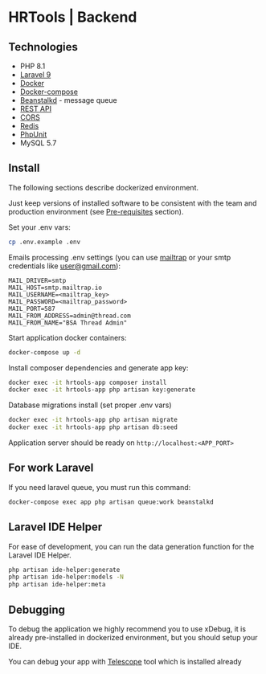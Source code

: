 # HRTools | Backend

## Technologies

* PHP 8.1
* [Laravel 9](https://laravel.com)
* [Docker](https://www.docker.com/)
* [Docker-compose](https://docs.docker.com/compose/)
* [Beanstalkd](https://github.com/beanstalkd/beanstalkd) - message queue
* [REST API](https://ru.wikipedia.org/wiki/REST)
* [CORS](https://developer.mozilla.org/ru/docs/Web/HTTP/CORS)
* [Redis](https://redis.io/)
* [PhpUnit](https://phpunit.de/)
* MySQL 5.7


## Install

The following sections describe dockerized environment.

Just keep versions of installed software to be consistent with the team and production environment (see [Pre-requisites](#pre-requisites) section).


Set your .env vars:
```bash
cp .env.example .env
```

Emails processing .env settings (you can use [mailtrap](https://mailtrap.io/) or your smtp credentials like user@gmail.com):
```dotenv
MAIL_DRIVER=smtp
MAIL_HOST=smtp.mailtrap.io
MAIL_USERNAME=<mailtrap_key>
MAIL_PASSWORD=<mailtrap_password>
MAIL_PORT=587
MAIL_FROM_ADDRESS=admin@thread.com
MAIL_FROM_NAME="BSA Thread Admin"
```

Start application docker containers:
``` bash
docker-compose up -d
```

Install composer dependencies and generate app key:
```bash
docker exec -it hrtools-app composer install
docker exec -it hrtools-app php artisan key:generate
```

Database migrations install (set proper .env vars)
```bash
docker exec -it hrtools-app php artisan migrate
docker exec -it hrtools-app php artisan db:seed
```

Application server should be ready on `http://localhost:<APP_PORT>`

## For work Laravel 

If you need laravel queue, you must run this command:
```bash
docker-compose exec app php artisan queue:work beanstalkd
```

## Laravel IDE Helper

For ease of development, you can run the data generation function for the Laravel IDE Helper.
```bash
php artisan ide-helper:generate
php artisan ide-helper:models -N
php artisan ide-helper:meta
```

## Debugging

To debug the application we highly recommend you to use xDebug, it is already pre-installed in dockerized environment, but you should setup your IDE.

You can debug your app with [Telescope](https://laravel.com/docs/9.x/telescope) tool which is installed already

